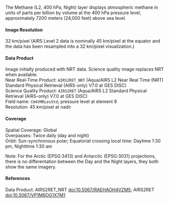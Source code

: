 The Methane (L2, 400 hPa, Night) layer displays atmospheric methane in units of parts per billion by volume at the 400 hPa pressure level, approximately 7200 meters (24,000 feet) above sea level.

#### Image Resolution
32 km/pixel (AIRS Level 2 data is nominally 45 km/pixel at the equator and the data has been resampled into a 32 km/pixel visualization.)

#### Data Product
Image initially produced with NRT data. Science quality image replaces NRT when available.<br>
Near Real-Time Product: `AIRS2RET_NRT` (Aqua/AIRS L2 Near Real Time (NRT) Standard Physical Retrieval (AIRS-only) V7.0 at GES DISC)<br>
Science Quality Product: `AIRS2RET` (Aqua/AIRS L2 Standard Physical Retrieval (AIRS-only) V7.0 at GES DISC)<br>
Field name: `CH4VMRLevStd`; pressure level at element 8<br>
Resolution: 45 km/pixel at nadir

#### Coverage
Spatial Coverage: Global<br>
Overpasses: Twice daily (day and night)<br>
Orbit: Sun-synchronous polar; Equatorial crossing local time: Daytime 1:30 pm, Nighttime 1:30 am

Note: For the Arctic (EPSG:3413) and Antarctic (EPSG:3031) projections, there is no differentation between the Day and the Night layers, they both show the same imagery.

#### References
Data Product: AIRS2RET_NRT [doi:10.5067/RAEHAOH4VZM5](https://doi.org/10.5067/RAEHAOH4VZM5);  AIRS2RET [doi:10.5067/VP1M6OG1X7M1](https://doi.org/10.5067/VP1M6OG1X7M1)


